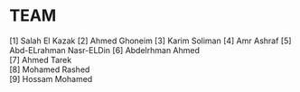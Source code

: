 # TEAM

[1] Salah El Kazak
[2] Ahmed Ghoneim
[3] Karim Soliman
[4] Amr Ashraf
[5] Abd-ELrahman Nasr-ELDin
[6] Abdelrhman Ahmed  
[7] Ahmed Tarek  
[8] Mohamed Rashed  
[9] Hossam Mohamed
